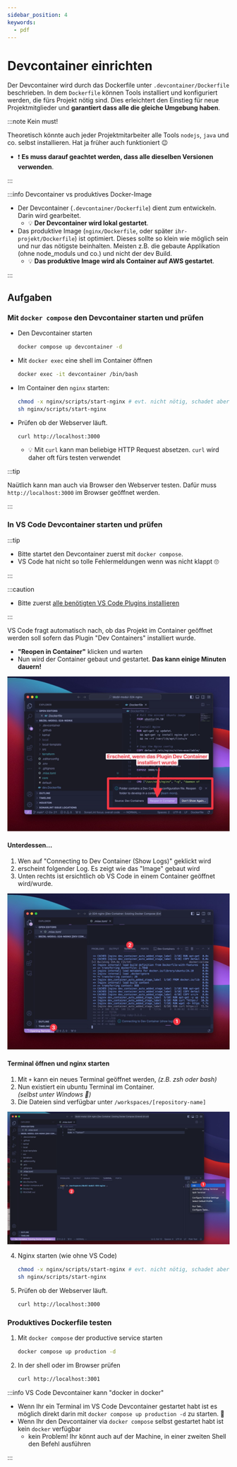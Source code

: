 ```yaml
---
sidebar_position: 4
keywords:
  - pdf
---
```


# Devcontainer einrichten

Der Devcontainer wird durch das Dockerfile unter `.devcontainer/Dockerfile`
beschrieben. In dem `Dockerfile` können Tools installiert und konfiguriert
werden, die fürs Projekt nötig sind. Dies erleichtert den Einstieg für neue
Projektmitglieder und **garantiert dass alle die gleiche Umgebung haben**.

:::note Kein must!

Theoretisch könnte auch jeder Projektmitarbeiter alle Tools `nodejs`, `java` und
co. selbst installieren. Hat ja früher auch funktioniert :wink:

- :exclamation: **Es muss darauf geachtet werden, dass alle dieselben Versionen
  verwenden**.

:::

:::info Devcontainer vs produktives Docker-Image

- Der Devcontainer (`.devcontainer/Dockerfile`) dient zum entwickeln. Darin wird
  gearbeitet.
  - :bulb: **Der Devcontainer wird lokal gestartet**.
- Das produktive Image (`nginx/Dockerfile`, oder später
  `ihr-projekt/Dockerfile`) ist optimiert. Dieses sollte so klein wie möglich
  sein und nur das nötigste beinhalten. Meisten z.B. die gebaute Applikation
  (ohne node_moduls und co.) und nicht der dev Build.
  - :bulb: **Das produktive Image wird als Container auf AWS gestartet**.

:::

## Aufgaben

### Mit `docker compose` den Devcontainer starten und prüfen

- Den Devcontainer starten
  ```bash
  docker compose up devcontainer -d
  ```
- Mit `docker exec` eine shell im Container öffnen
  ```bash
  docker exec -it devcontainer /bin/bash
  ```
- Im Container den `nginx` starten:
  ```bash
  chmod -x nginx/scripts/start-nginx # evt. nicht nötig, schadet aber nicht
  sh nginx/scripts/start-nginx
  ```
- Prüfen ob der Webserver läuft.
  ```bash
  curl http://localhost:3000
  ```
  - :bulb: Mit `curl` kann man beliebige HTTP Request absetzen. `curl` wird
    daher oft fürs testen verwendet

:::tip

Naütlich kann man auch via Browser den Webserver testen. Dafür muss
`http://localhost:3000` im Browser geöffnet werden.

:::

### In VS Code Devcontainer starten und prüfen

:::tip

- Bitte startet den Devcontainer zuerst mit `docker compose`.
- VS Code hat nicht so tolle Fehlermeldungen wenn was nicht klappt 🙄

:::

:::caution

- Bitte zuerst
  [alle benötigten VS Code Plugins installieren](/docs/lektionen/woche03/aufgabe-install-tools.md#vs-code-must-have-plugins)

:::

<div className="grid"><div>

VS Code fragt automatisch nach, ob das Projekt im Container geöffnet werden soll
sofern das Plugin "Dev Containers" installiert wurde.

- **"Reopen in Container"** klicken und warten
- Nun wird der Container gebaut und gestartet. **Das kann einige Minuten
  dauern!**

</div><div>

![bg right fit](images/vscode-open-in-devcontainer.png)

</div></div>

#### Unterdessen...

<div className="grid"><div>

1. Wen auf "Connecting to Dev Container (Show Logs)" geklickt wird
2. erscheint folgender Log. Es zeigt wie das "Image" gebaut wird
3. Unten rechts ist ersichtlich ob VS Code in einem Container geöffnet
   wird/wurde.

</div><div>

![bg right fit](images/vscode-open-devcontainer-logs.png)

</div></div>

#### Terminal öffnen und nginx starten

<div className="grid"><div>

1. Mit `+` kann ein neues Terminal geöffnet werden, _(z.B. zsh oder bash)_
2. Nun existiert ein ubuntu Terminal im Container. <br/> _(selbst unter Windows
   :exploding_head:)_
3. Die Dateien sind verfügbar unter `/workspaces/[repository-name]`

</div><div>

![bg right fit](images/vscode-devcontainer-open-terminal.png)

</div></div>

4. Nginx starten (wie ohne VS Code)
   ```bash
   chmod -x nginx/scripts/start-nginx # evt. nicht nötig, schadet aber nicht
   sh nginx/scripts/start-nginx
   ```
5. Prüfen ob der Webserver läuft.
   ```bash
   curl http://localhost:3000
   ```

### Produktives Dockerfile testen

1. Mit `docker compose` der productive service starten
   ```bash
   docker compose up production -d
   ```
2. In der shell oder im Browser prüfen
   ```bash
   curl http://localhost:3001
   ```

:::info VS Code Devcontainer kann "docker in docker"

- Wenn Ihr ein Terminal im VS Code Devcontainer gestartet habt ist es möglich
  direkt darin mit `docker compose up production -d` zu starten. :exploding_head:
- Wenn Ihr den Devcontainer via `docker compose` selbst gestartet habt ist kein
  `docker` verfügbar
  - kein Problem! Ihr könnt auch auf der Machine, in einer zweiten Shell den
    Befehl ausführen

:::
